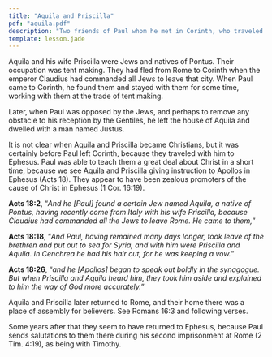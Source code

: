 ```yaml
---
title: "Aquila and Priscilla"
pdf: "aquila.pdf"
description: "Two friends of Paul whom he met in Corinth, who traveled to Ephesus with him, and were instructors of Apollos."
template: lesson.jade
---
```


Aquila and his wife Priscilla were Jews and natives of Pontus. Their occupation was tent making. They had fled from Rome to Corinth when the emperor Claudius had commanded all Jews to leave that city. When Paul came to Corinth, he found them and stayed with them for some time, working with them at the trade of tent making.

Later, when Paul was opposed by the Jews, and perhaps to remove any obstacle to his reception by the Gentiles, he left the house of Aquila and dwelled with a man named Justus.

It is not clear when Aquila and Priscilla became Christians, but it was certainly before Paul left Corinth, because they traveled with him to Ephesus. Paul was able to teach them a great deal about Christ in a short time, because we see Aquila and Priscilla giving instruction to Apollos in Ephesus (Acts 18). They appear to have been zealous promoters of the cause of Christ in Ephesus (1 Cor. 16:19).

**Acts 18:2**, “_And he [Paul] found a certain Jew named Aquila, a native of Pontus, having recently come from Italy with his wife Priscilla, because Claudius had commanded all the Jews to leave Rome. He came to them,_”

**Acts 18:18**, “_And Paul, having remained many days longer, took leave of the brethren and put out to sea for Syria, and with him were Priscilla and Aquila. In Cenchrea he had his hair cut, for he was keeping a vow._”

**Acts 18:26**, “_and he [Apollos] began to speak out boldly in the synagogue. But when Priscilla and Aquila heard him, they took him aside and explained to him the way of God more accurately._”

Aquila and Priscilla later returned to Rome, and their home there was a place of assembly for believers. See Romans 16:3 and following verses.

Some years after that they seem to have returned to Ephesus, because Paul sends salutations to them there during his second imprisonment at Rome (2 Tim. 4:19), as being with Timothy.

